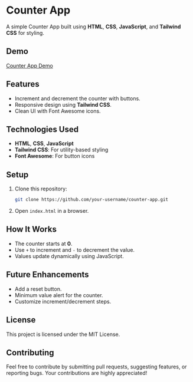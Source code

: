 # Counter App

A simple Counter App built using **HTML**, **CSS**, **JavaScript**, and **Tailwind CSS** for styling.

## Demo

[Counter App Demo](#)

## Features

- Increment and decrement the counter with buttons.
- Responsive design using **Tailwind CSS**.
- Clean UI with Font Awesome icons.

## Technologies Used

- **HTML**, **CSS**, **JavaScript**
- **Tailwind CSS**: For utility-based styling
- **Font Awesome**: For button icons

## Setup

1. Clone this repository:
   ```bash
   git clone https://github.com/your-username/counter-app.git
   ```
2. Open `index.html` in a browser.

## How It Works

- The counter starts at **0**.
- Use `+` to increment and `-` to decrement the value.
- Values update dynamically using JavaScript.

## Future Enhancements

- Add a reset button.
- Minimum value alert for the counter.
- Customize increment/decrement steps.

## License

This project is licensed under the MIT License.

## Contributing

Feel free to contribute by submitting pull requests, suggesting features, or reporting bugs. Your contributions are highly appreciated!
